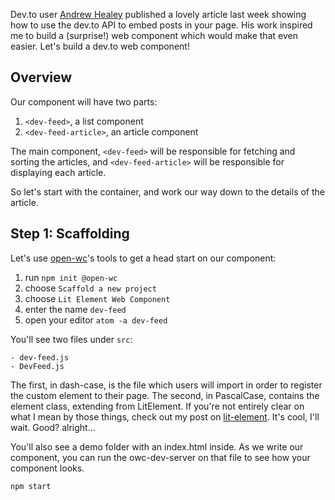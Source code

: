 Dev.to user [Andrew Healey](https://dev.to/healeycodes) published a lovely article last week showing how to use the dev.to API to embed posts in your page. His work inspired me to build a (surprise!) web component which would make that even easier. Let's build a dev.to web component!

## Overview
Our component will have two parts:
1. `<dev-feed>`, a list component
1. `<dev-feed-article>`, an article component

The main component, `<dev-feed>` will be responsible for fetching and sorting the articles, and `<dev-feed-article>` will be responsible for displaying each article.

So let's start with the container, and work our way down to the details of the article.

## Step 1: Scaffolding
Let's use [open-wc](https://open-wc.org)'s tools to get a head start on our component:

1. run `npm init @open-wc`
  1. choose `Scaffold a new project`
  1. choose `Lit Element Web Component`
  1. enter the name `dev-feed`
1. open your editor `atom -a dev-feed`

You'll see two files under `src`:

```
- dev-feed.js
- DevFeed.js
```

The first, in dash-case, is the file which users will import in order to register the custom element to their page. The second, in PascalCase, contains the element class, extending from LitElement. If you're not entirely clear on what I mean by those things, check out my post on [lit-element](https://dev.to/bennypowers/lets-build-web-components-part-5-litelement-906). It's cool, I'll wait. Good? alright...

You'll also see a demo folder with an index.html inside. As we write our component, you can run the owc-dev-server on that file to see how your component looks.

```
npm start
```
